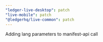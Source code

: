 ```yaml
---
"ledger-live-desktop": patch
"live-mobile": patch
"@ledgerhq/live-common": patch
---
```


Adding lang parameters to manifest-api call

